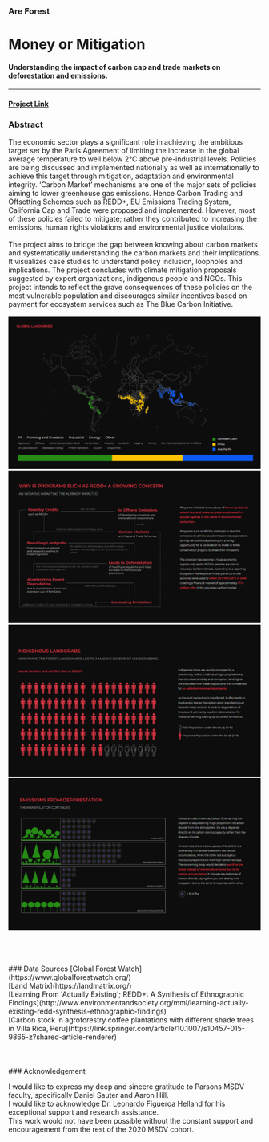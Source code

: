 ### Are Forest
# Money or Mitigation
#### Understanding the impact of carbon cap and trade markets on deforestation and emissions.
---------------------------------------------------------------------------------------------

#### [Project Link](https://salonieshah.github.io/money-or-mitigation/)

### Abstract
The economic sector plays a significant role in achieving the ambitious target set by the Paris Agreement of limiting the increase in the global average temperature to well below 2°C above pre-industrial levels. Policies are being discussed and implemented nationally as well as internationally to achieve this target through mitigation, adaptation and environmental integrity. ‘Carbon Market’ mechanisms are one of the major sets of policies aiming to lower greenhouse gas emissions. Hence Carbon Trading and Offsetting Schemes such as REDD+, EU Emissions Trading System, California Cap and Trade were proposed and implemented. However, most of these policies failed to mitigate; rather they contributed to increasing the emissions, human rights violations and environmental justice violations.
<br><br>
The project aims to bridge the gap between knowing about carbon markets and systematically understanding the carbon markets and their implications. It visualizes case studies to understand policy inclusion, loopholes and implications. The project concludes with climate mitigation proposals suggested by expert organizations, indigenous people and NGOs. This project intends to reflect the grave consequences of these policies on the most vulnerable population and discourages similar incentives based on payment for ecosystem services such as The Blue Carbon Initiative. 
<br><br>
![1](https://github.com/salonieshah/money-or-mitigation/blob/master/1.png)
![2](https://github.com/salonieshah/money-or-mitigation/blob/master/2.png)
![3](https://github.com/salonieshah/money-or-mitigation/blob/master/3.png)
![4](https://github.com/salonieshah/money-or-mitigation/blob/master/4.png)

<br>
<br>
<br>
### Data Sources
 [Global Forest Watch](https://www.globalforestwatch.org/) <br>
 [Land Matrix](https://landmatrix.org/) <br>
 [Learning From 'Actually Existing'; REDD+: A Synthesis of Ethnographic Findings](http://www.environmentandsociety.org/mml/learning-actually-existing-redd-synthesis-ethnographic-findings) <br>
 [Carbon stock in agroforestry coffee plantations with different shade trees in Villa Rica, Peru](https://link.springer.com/article/10.1007/s10457-015-9865-z?shared-article-renderer) <br>
<br>
<br>
<br>
### Acknowledgement

I would like to express my deep and sincere gratitude to Parsons MSDV faculty, specifically Daniel Sauter and Aaron Hill.<br>
I would like to acknowledge Dr. Leonardo Figueroa Helland for his exceptional support and research assistance. <br>
This work would not have been possible without the constant support and encouragement from the rest of the 2020 MSDV cohort. 





